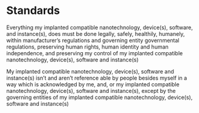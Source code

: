 # Standards
Everything my implanted compatible nanotechnology, device(s), software, and instance(s), does must be done legally, safely, healthily, humanely, within manufacturer’s regulations and governing entity governmental regulations, preserving human rights, human identity and human independence, and preserving my control of my implanted compatible nanotechnology, device(s), software and instance(s)

My implanted compatible nanotechnology, device(s), software and instance(s) isn’t and aren’t reference able by people besides myself in a way which is acknowledged by me, and, or my implanted compatible nanotechnology, device(s), software and instance(s), except by the governing entities of my implanted compatible nanotechnology, device(s), software and instance(s)
